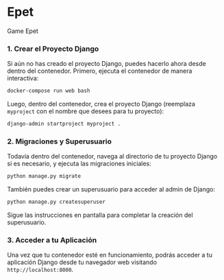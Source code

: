 # Epet
Game Epet

### 1. Crear el Proyecto Django

Si aún no has creado el proyecto Django, puedes hacerlo ahora desde dentro del contenedor. Primero, ejecuta el contenedor de manera interactiva:

```bash
docker-compose run web bash
```

Luego, dentro del contenedor, crea el proyecto Django (reemplaza `myproject` con el nombre que desees para tu proyecto):

```bash
django-admin startproject myproject .
```

### 2. Migraciones y Superusuario

Todavía dentro del contenedor, navega al directorio de tu proyecto Django si es necesario, y ejecuta las migraciones iniciales:

```bash
python manage.py migrate
```

También puedes crear un superusuario para acceder al admin de Django:

```bash
python manage.py createsuperuser
```

Sigue las instrucciones en pantalla para completar la creación del superusuario.

### 3. Acceder a tu Aplicación

Una vez que tu contenedor esté en funcionamiento, podrás acceder a tu aplicación Django desde tu navegador web visitando `http://localhost:8000`.
